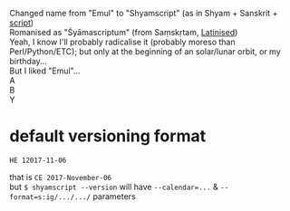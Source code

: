 Changed name from "Emul" to "Shyamscript" (as in Shyam + Sanskrit + [script](https://en.wikipedia.org/wiki/Source_code))
<br>Romanised as "Śyāmascriptum" (from Saṃskṛtam, [Latinised](https://en.wiktionary.org/wiki/scriptum))
<br>Yeah, I know I'll probably radicalise it (probably moreso than Perl/Python/ETC); but only at the beginning of an solar/lunar orbit, or my birthday...
<br>But I liked "Emul"...
<br>A
<br>B
<br>Y

# default versioning format
	HE 12017-11-06
that is `CE 2017-November-06`
<br>but `$ shyamscript --version` will have `--calendar=...` & `--format=s:ig/.../.../` parameters
